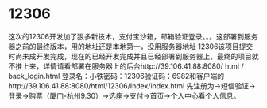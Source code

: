 # 12306
这次的12306开发加了狠多新技术，支付宝沙箱，邮箱验证登录。。。这部署到服务器之前的最终版本，用的地址还是本地第一，没用服务器地址
12306该项目提交时尚未成开发完成，现在的已经开发完成并且已经部署到服务器上，最终的项目就不推上来，详情请看部署在服务器上的后台http://39.106.41.88:8080/ html / back_login.html 登录名：小铁密码：12306验证码：6982和客户端的http://39.106.41.88:8080/html/12306/Index/index.html 先注册为->短信验证->登录->购票（厦门-杭州9.30）->选座->支付->首页->个人中心看个人信息。
